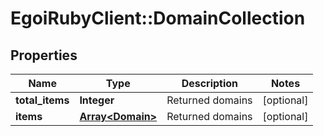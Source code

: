 # EgoiRubyClient::DomainCollection

## Properties
Name | Type | Description | Notes
------------ | ------------- | ------------- | -------------
**total_items** | **Integer** | Returned domains | [optional] 
**items** | [**Array&lt;Domain&gt;**](Domain.md) | Returned domains | [optional] 


